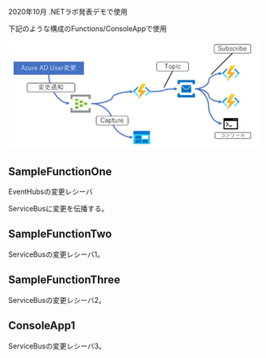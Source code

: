 2020年10月 .NETラボ発表デモで使用

下記のような構成のFunctions/ConsoleAppで使用

![](./.docimage/2020-10-11-17-49-21.png)

## SampleFunctionOne

EventHubsの変更レシーバ

ServiceBusに変更を伝播する。

## SampleFunctionTwo

ServiceBusの変更レシーバ1。

## SampleFunctionThree

ServiceBusの変更レシーバ2。

## ConsoleApp1

ServiceBusの変更レシーバ3。
